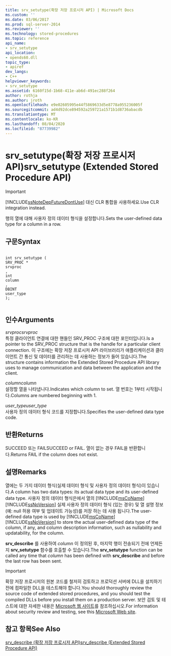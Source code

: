 ```yaml
---
title: srv_setutype(확장 저장 프로시저 API) | Microsoft Docs
ms.custom: ''
ms.date: 03/06/2017
ms.prod: sql-server-2014
ms.reviewer: ''
ms.technology: stored-procedures
ms.topic: reference
api_name:
- srv_setutype
api_location:
- opends60.dll
topic_type:
- apiref
dev_langs:
- C++
helpviewer_keywords:
- srv_setutype
ms.assetid: 6160f15d-1b68-411e-ab6d-491ec288f264
author: rothja
ms.author: jroth
ms.openlocfilehash: e9e02605995e44f5869633d5e8778a955236005f
ms.sourcegitcommit: ad4d92dce894592a259721a1571b1d8736abacdb
ms.translationtype: MT
ms.contentlocale: ko-KR
ms.lasthandoff: 08/04/2020
ms.locfileid: "87739982"
---
```

# <a name="srv_setutype-extended-stored-procedure-api"></a><span data-ttu-id="58de0-102">srv_setutype(확장 저장 프로시저 API)</span><span class="sxs-lookup"><span data-stu-id="58de0-102">srv_setutype (Extended Stored Procedure API)</span></span>
    
> [!IMPORTANT]  
>  [!INCLUDE[ssNoteDepFutureDontUse](../../includes/ssnotedepfuturedontuse-md.md)] <span data-ttu-id="58de0-103">대신 CLR 통합을 사용하세요.</span><span class="sxs-lookup"><span data-stu-id="58de0-103">Use CLR integration instead.</span></span>  
  
 <span data-ttu-id="58de0-104">행의 열에 대해 사용자 정의 데이터 형식을 설정합니다.</span><span class="sxs-lookup"><span data-stu-id="58de0-104">Sets the user-defined data type for a column in a row.</span></span>  
  
## <a name="syntax"></a><span data-ttu-id="58de0-105">구문</span><span class="sxs-lookup"><span data-stu-id="58de0-105">Syntax</span></span>  
  
```  
  
int srv_setutype (  
SRV_PROC *  
srvproc  
,  
int   
column  
,   
DBINT  
user_type   
);  
  
```  
  
## <a name="arguments"></a><span data-ttu-id="58de0-106">인수</span><span class="sxs-lookup"><span data-stu-id="58de0-106">Arguments</span></span>  
 <span data-ttu-id="58de0-107">*srvproc*</span><span class="sxs-lookup"><span data-stu-id="58de0-107">*srvproc*</span></span>  
 <span data-ttu-id="58de0-108">특정 클라이언트 연결에 대한 핸들인 SRV_PROC 구조에 대한 포인터입니다.</span><span class="sxs-lookup"><span data-stu-id="58de0-108">Is a pointer to the SRV_PROC structure that is the handle for a particular client connection.</span></span> <span data-ttu-id="58de0-109">이 구조에는 확장 저장 프로시저 API 라이브러리가 애플리케이션과 클라이언트 간 통신 및 데이터를 관리하는 데 사용하는 정보가 들어 있습니다.</span><span class="sxs-lookup"><span data-stu-id="58de0-109">The structure contains information the Extended Stored Procedure API library uses to manage communication and data between the application and the client.</span></span>  
  
 <span data-ttu-id="58de0-110">*column*</span><span class="sxs-lookup"><span data-stu-id="58de0-110">*column*</span></span>  
 <span data-ttu-id="58de0-111">설정할 열을 나타냅니다.</span><span class="sxs-lookup"><span data-stu-id="58de0-111">Indicates which column to set.</span></span> <span data-ttu-id="58de0-112">열 번호는 1부터 시작됩니다.</span><span class="sxs-lookup"><span data-stu-id="58de0-112">Columns are numbered beginning with 1.</span></span>  
  
 <span data-ttu-id="58de0-113">*user_type*</span><span class="sxs-lookup"><span data-stu-id="58de0-113">*user_type*</span></span>  
 <span data-ttu-id="58de0-114">사용자 정의 데이터 형식 코드를 지정합니다.</span><span class="sxs-lookup"><span data-stu-id="58de0-114">Specifies the user-defined data type code.</span></span>  
  
## <a name="returns"></a><span data-ttu-id="58de0-115">반환</span><span class="sxs-lookup"><span data-stu-id="58de0-115">Returns</span></span>  
 <span data-ttu-id="58de0-116">SUCCEED 또는 FAIL</span><span class="sxs-lookup"><span data-stu-id="58de0-116">SUCCEED or FAIL.</span></span> <span data-ttu-id="58de0-117">열이 없는 경우 FAIL을 반환합니다.</span><span class="sxs-lookup"><span data-stu-id="58de0-117">Returns FAIL if the column does not exist.</span></span>  
  
## <a name="remarks"></a><span data-ttu-id="58de0-118">설명</span><span class="sxs-lookup"><span data-stu-id="58de0-118">Remarks</span></span>  
 <span data-ttu-id="58de0-119">열에는 두 가지 데이터 형식(실제 데이터 형식 및 사용자 정의 데이터 형식)이 있습니다.</span><span class="sxs-lookup"><span data-stu-id="58de0-119">A column has two data types: its actual data type and its user-defined data type.</span></span> <span data-ttu-id="58de0-120">사용자 정의 데이터 형식은에서 열의 [!INCLUDE[msCoName](../../includes/msconame-md.md)] [!INCLUDE[ssNoVersion](../../includes/ssnoversion-md.md)] 실제 사용자 정의 데이터 형식 (있는 경우) 및 열 설명 정보 (예: null 허용 여부 및 업데이트 가능성)를 저장 하는 데 사용 됩니다.</span><span class="sxs-lookup"><span data-stu-id="58de0-120">The user-defined data type is used by [!INCLUDE[msCoName](../../includes/msconame-md.md)] [!INCLUDE[ssNoVersion](../../includes/ssnoversion-md.md)] to store the actual user-defined data type of the column, if any, and column description information, such as nullability and updatability, for the column.</span></span>  
  
 <span data-ttu-id="58de0-121">**srv_describe** 를 사용하여 *column* 이 정의된 후, 마지막 행이 전송되기 전에 언제든지 **srv_setutype** 함수를 호출할 수 있습니다.</span><span class="sxs-lookup"><span data-stu-id="58de0-121">The **srv_setutype** function can be called any time that *column* has been defined with **srv_describe** and before the last row has been sent.</span></span>  
  
> [!IMPORTANT]  
>  <span data-ttu-id="58de0-122">확장 저장 프로시저의 원본 코드를 철저히 검토하고 프로덕션 서버에 DLL을 설치하기 전에 컴파일한 DLL을 테스트해야 합니다.</span><span class="sxs-lookup"><span data-stu-id="58de0-122">You should thoroughly review the source code of extended stored procedures, and you should test the compiled DLLs before you install them on a production server.</span></span> <span data-ttu-id="58de0-123">보안 검토 및 테스트에 대한 자세한 내용은 [Microsoft 웹 사이트](https://go.microsoft.com/fwlink/?LinkID=54761&amp;clcid=0x409https://msdn.microsoft.com/security/)를 참조하십시오.</span><span class="sxs-lookup"><span data-stu-id="58de0-123">For information about security review and testing, see this [Microsoft Web site](https://go.microsoft.com/fwlink/?LinkID=54761&amp;clcid=0x409https://msdn.microsoft.com/security/).</span></span>  
  
## <a name="see-also"></a><span data-ttu-id="58de0-124">참고 항목</span><span class="sxs-lookup"><span data-stu-id="58de0-124">See Also</span></span>  
 [<span data-ttu-id="58de0-125">srv_describe &#40;확장 저장 프로시저 API&#41;</span><span class="sxs-lookup"><span data-stu-id="58de0-125">srv_describe &#40;Extended Stored Procedure API&#41;</span></span>](srv-describe-extended-stored-procedure-api.md)  
  
  
